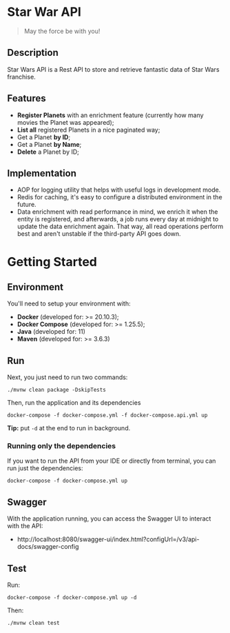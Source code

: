 # Star War API

> May the force be with you!

## Description

Star Wars API is a Rest API to store and retrieve fantastic data of Star Wars franchise.

## Features

- **Register Planets** with an enrichment feature (currently how many movies the Planet was appeared);
- **List all** registered Planets in a nice paginated way;
- Get a Planet **by ID**;
- Get a Planet **by Name**;
- **Delete** a Planet by ID;

## Implementation

- AOP for logging utility that helps with useful logs in development mode.
- Redis for caching, it's easy to configure a distributed environment in the future.
- Data enrichment with read performance in mind, we enrich it when the entity is registered, and afterwards, a job runs every day at midnight to update the data enrichment again. That way, all read operations perform best and aren't unstable if the third-party API goes down.

# Getting Started

## Environment

You'll need to setup your environment with:

- **Docker** (developed for: >= 20.10.3);
- **Docker Compose** (developed for: >= 1.25.5);
- **Java** (developed for: 11)
- **Maven** (developed for: >= 3.6.3)

## Run

Next, you just need to run two commands:

```shell
./mvnw clean package -DskipTests
```

Then, run the application and its dependencies

```shell
docker-compose -f docker-compose.yml -f docker-compose.api.yml up
```

**Tip:** put `-d` at the end to run in background.

### Running only the dependencies

If you want to run the API from your IDE or directly from terminal, you can run just the dependencies:

```shell
docker-compose -f docker-compose.yml up
```

## Swagger

With the application running, you can access the Swagger UI to interact with the API:

- http://localhost:8080/swagger-ui/index.html?configUrl=/v3/api-docs/swagger-config

## Test

Run:

```shell
docker-compose -f docker-compose.yml up -d
```

Then:

```shell
./mvnw clean test
```

